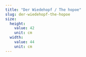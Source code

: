 ```yaml
---
title: "Der Wiedehopf / The hopoe"
slug: der-wiedehopf-the-hopoe
size:
  height:
    value: 42
    unit: cm
  width:
    value: 44
    unit: cm
---
```

